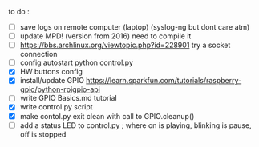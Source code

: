 to do :

- [ ] save logs on remote computer (laptop) (syslog-ng but dont care atm)
- [ ] update MPD! (version from 2016) need to compile it
- [ ] https://bbs.archlinux.org/viewtopic.php?id=228901 try a socket connection
- [ ] config autostart python control.py
- [x] HW buttons config
- [x] install/update GPIO https://learn.sparkfun.com/tutorials/raspberry-gpio/python-rpigpio-api  
- [ ] write GPIO Basics.md tutorial
- [x] write control.py script
- [x] make contol.py exit clean with call to GPIO.cleanup()
- [ ] add a status LED to control.py ; where on is playing, blinking is pause, off is stopped

